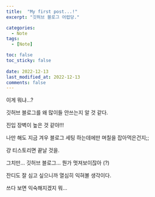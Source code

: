 ```yaml
---
title:  "My first post...!"
excerpt: "깃허브 블로그 어렵당."

categories:
  - Note
tags:
  - [Note]

toc: false
toc_sticky: false
 
date: 2022-12-13
last_modified_at: 2022-12-13
comments: false
---
```


이게 뭐냐...?

깃허브 블로그를 왜 많이들 안쓰는지 알 것 같다.

진입 장벽이 높은 것 같아!!!

나만 해도 지금 겨우 블로그 세팅 하는데에만 며칠을 잡아먹은건지;;

걍 티스토리면 끝날 것을.

그치만... 깃허브 블로그... 뭔가 멋져보이잖아 (?)

잔디도 잘 심고 싶으니까 열심히 익혀볼 생각이다.

쓰다 보면 익숙해지겠지 뭐...
